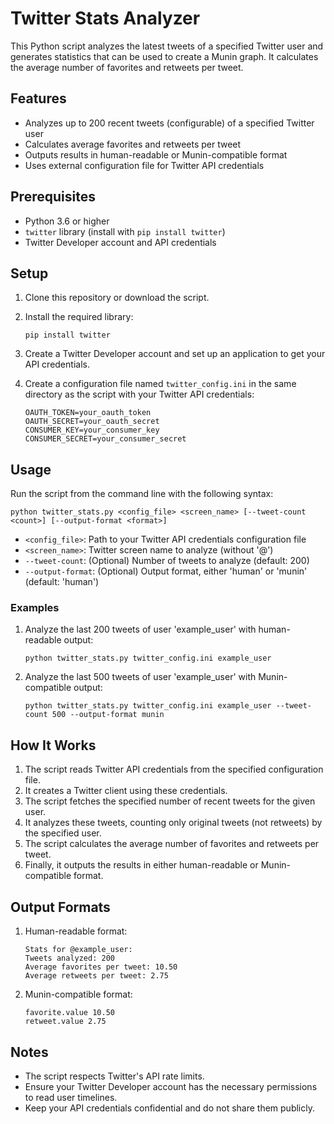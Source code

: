 # Twitter Stats Analyzer

This Python script analyzes the latest tweets of a specified Twitter user and generates statistics that can be used to create a Munin graph. It calculates the average number of favorites and retweets per tweet.

## Features

- Analyzes up to 200 recent tweets (configurable) of a specified Twitter user
- Calculates average favorites and retweets per tweet
- Outputs results in human-readable or Munin-compatible format
- Uses external configuration file for Twitter API credentials

## Prerequisites

- Python 3.6 or higher
- `twitter` library (install with `pip install twitter`)
- Twitter Developer account and API credentials

## Setup

1. Clone this repository or download the script.

2. Install the required library:
   ```
   pip install twitter
   ```

3. Create a Twitter Developer account and set up an application to get your API credentials.

4. Create a configuration file named `twitter_config.ini` in the same directory as the script with your Twitter API credentials:
   ```
   OAUTH_TOKEN=your_oauth_token
   OAUTH_SECRET=your_oauth_secret
   CONSUMER_KEY=your_consumer_key
   CONSUMER_SECRET=your_consumer_secret
   ```

## Usage

Run the script from the command line with the following syntax:

```
python twitter_stats.py <config_file> <screen_name> [--tweet-count <count>] [--output-format <format>]
```

- `<config_file>`: Path to your Twitter API credentials configuration file
- `<screen_name>`: Twitter screen name to analyze (without '@')
- `--tweet-count`: (Optional) Number of tweets to analyze (default: 200)
- `--output-format`: (Optional) Output format, either 'human' or 'munin' (default: 'human')

### Examples

1. Analyze the last 200 tweets of user 'example_user' with human-readable output:
   ```
   python twitter_stats.py twitter_config.ini example_user
   ```

2. Analyze the last 500 tweets of user 'example_user' with Munin-compatible output:
   ```
   python twitter_stats.py twitter_config.ini example_user --tweet-count 500 --output-format munin
   ```

## How It Works

1. The script reads Twitter API credentials from the specified configuration file.
2. It creates a Twitter client using these credentials.
3. The script fetches the specified number of recent tweets for the given user.
4. It analyzes these tweets, counting only original tweets (not retweets) by the specified user.
5. The script calculates the average number of favorites and retweets per tweet.
6. Finally, it outputs the results in either human-readable or Munin-compatible format.

## Output Formats

1. Human-readable format:
   ```
   Stats for @example_user:
   Tweets analyzed: 200
   Average favorites per tweet: 10.50
   Average retweets per tweet: 2.75
   ```

2. Munin-compatible format:
   ```
   favorite.value 10.50
   retweet.value 2.75
   ```

## Notes

- The script respects Twitter's API rate limits.
- Ensure your Twitter Developer account has the necessary permissions to read user timelines.
- Keep your API credentials confidential and do not share them publicly.
